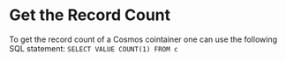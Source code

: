 # Get the Record Count

To get the record count of a Cosmos cointainer one can use the following SQL statement: `SELECT VALUE COUNT(1) FROM c`